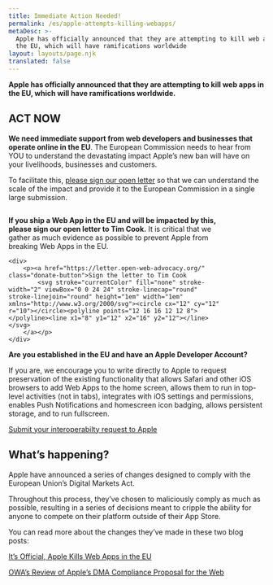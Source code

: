 ```yaml
---
title: Immediate Action Needed!
permalink: /es/apple-attempts-killing-webapps/
metaDesc: >-
  Apple has officially announced that they are attempting to kill web apps in
  the EU, which will have ramifications worldwide
layout: layouts/page.njk
translated: false
---
```


**Apple has officially announced that they are attempting to kill web apps in the EU, which will have ramifications worldwide.**

## ACT NOW

**We need immediate support from web developers and businesses that operate online in the EU**.  The European Commission needs to hear from YOU to understand the devastating impact Apple’s new ban will have on your livelihoods, businesses and customers.

To facilitate this, [please sign our open letter](https://letter.open-web-advocacy.org/) so that we can understand the scale of the impact and provide it to the European Commission in a single large submission.


<div class="prom-banner" style="max-width: 30em;">
    <p class="x-illustration"><img src="/images/donate.svg" alt="" /></p>
    <p><strong>If you ship a Web App in the EU and will be impacted by this, please sign our open letter to Tim Cook.</strong> It is critical that we gather as much evidence as possible to prevent Apple from breaking Web Apps in the EU.</p>

    <div>
        <p><a href="https://letter.open-web-advocacy.org/" class="donate-button">Sign the letter to Tim Cook
            <svg stroke="currentColor" fill="none" stroke-width="2" viewBox="0 0 24 24" stroke-linecap="round" stroke-linejoin="round" height="1em" width="1em" xmlns="http://www.w3.org/2000/svg"><circle cx="12" cy="12" r="10"></circle><polyline points="12 16 16 12 12 8"></polyline><line x1="8" y1="12" x2="16" y2="12"></line></svg>
        </a></p>
    </div>
</div>

<p><strong>Are you established in the EU and have an Apple Developer Account?</strong></p>
<p>If you are, we encourage you to write directly to Apple to request preservation of the existing functionality that allows Safari and other iOS browsers to add Web Apps to the home screen, allows them to run in top-level activities (not in tabs), integrates with iOS settings and permissions, enables Push Notifications and homescreen icon badging, allows persistent storage, and to run fullscreen. </p>
<p><a href="https://developer.apple.com/support/ios-interoperability/">Submit your interoperabilty request to Apple</a></p>

## What’s happening?

Apple have announced a series of changes designed to comply with the European Union’s Digital Markets Act.

Throughout this process, they’ve chosen to maliciously comply as much as possible, resulting in a series of decisions meant to cripple the ability for anyone to compete on their platform outside of their App Store.

You can read more about the changes they’ve made in these two blog posts:

[It’s Official, Apple Kills Web Apps in the EU](https://open-web-advocacy.org/blog/its-official-apple-kills-web-apps-in-the-eu/)

[OWA’s Review of Apple’s DMA Compliance Proposal for the Web](https://open-web-advocacy.org/blog/owa-review-apple-dma-compliance-for-web/)
